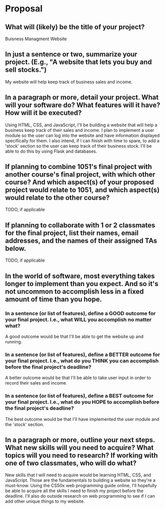 # Proposal

## What will (likely) be the title of your project?

Buisness Managment Website

## In just a sentence or two, summarize your project. (E.g., "A website that lets you buy and sell stocks.")

My website will help keep track of business sales and income.

## In a paragraph or more, detail your project. What will your software do? What features will it have? How will it be executed?

Using HTML, CSS, and JavaScript, I'll be building a website that will help a business keep track of their sales and income. I plan to implement a user module so the user can log 
into the website and have information displayed specifically for them. I also intend, if I can finish with time to spare, to add a 'stock' section so the user can keep track of 
their business stock. I'll be able to do this by using Flask and databases. 

## If planning to combine 1051's final project with another course's final project, with which other course? And which aspect(s) of your proposed project would relate to 1051, and which aspect(s) would relate to the other course?

TODO, if applicable

## If planning to collaborate with 1 or 2 classmates for the final project, list their names, email addresses, and the names of their assigned TAs below.

TODO, if applicable

## In the world of software, most everything takes longer to implement than you expect. And so it's not uncommon to accomplish less in a fixed amount of time than you hope.

### In a sentence (or list of features), define a GOOD outcome for your final project. I.e., what WILL you accomplish no matter what?

A good outcome would be that I'll be able to get the website up and running. 

### In a sentence (or list of features), define a BETTER outcome for your final project. I.e., what do you THINK you can accomplish before the final project's deadline?

A better outcome would be that I'll be able to take user input in order to record their sales and income. 

### In a sentence (or list of features), define a BEST outcome for your final project. I.e., what do you HOPE to accomplish before the final project's deadline?

The best outcome would be that I'll have implemented the user module and the 'stock' section. 

## In a paragraph or more, outline your next steps. What new skills will you need to acquire? What topics will you need to research? If working with one of two classmates, who will do what?

New skills that I will need to acquire would be learning HTML, CSS, and JavaScript. Those are the fundamentals to building a website so they're a must-know. Using the CS50x web programming guide online, I'll hopefully be able to acquire all the skills I need to finish my project before the deadline. I'll also do outside research on web programming to
see if I can add other unique things to my website.

